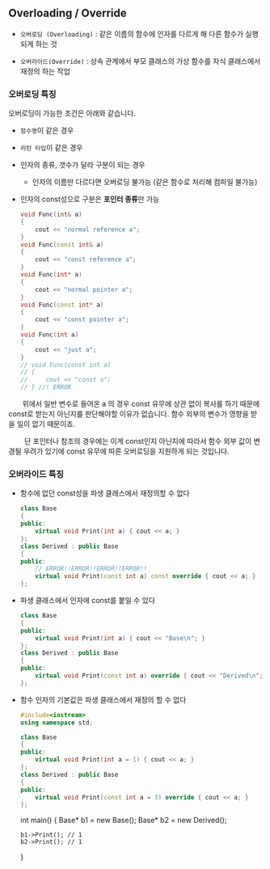 ## Overloading / Override

- `오버로딩 (Overloading)` : 같은 이름의 함수에 인자를 다르게 해 다른 함수가 실행되게 하는 것

- `오버라이드(Override)` : 상속 관계에서 부모 클래스의 가상 함수를 자식 클래스에서 재정의 하는 작업

### 오버로딩 특징

오버로딩이 가능한 조건은 아래와 같습니다.

- `함수명`이 같은 경우

- `리턴 타입`이 같은 경우

- 인자의 종류, 갯수가 달라 구분이 되는 경우
  
  - 인자의 이름만 다르다면 오버로딩 불가능 (같은 함수로 처리해 컴파일 불가능)

- 인자의 const성으로 구분은 **포인터 종류**만 가능
  
  ```cpp
  void Func(int& a)
  {
      cout << "normal reference a";
  }
  void Func(const int& a)
  {
      cout << "const reference a";
  } 
  void Func(int* a)
  {
      cout << "normal pointer a";
  }
  void Func(const int* a)
  {
      cout << "const pointer a";
  }
  void Func(int a)
  {
      cout << "just a";
  }
  // void Func(const int a)
  // {
  //     cout << "const a";
  // } //! ERROR
  ```

       위에서 일반 변수로 들어온 a 의 경우 const 유무에 상관 없이 복사를 하기 때문에 const로 받는지 아닌지를 판단해야할 이유가 없습니다. 함수 외부의 변수가 영향을 받을 일이 없기 때문이죠.

        단 포인터나 참조의 경우에는 이게 const인지 아닌지에 따라서 함수 외부 값이 변경될 우려가 있기에 const 유무에 따른 오버로딩을 지원하게 되는 것입니다.

### 오버라이드 특징

- 함수에 없던 const성을 파생 클래스에서 재정의할 수 없다
  
  ```cpp
  class Base
  {
  public:
      virtual void Print(int a) { cout << a; }
  };
  class Derived : public Base
  {
  public:
      // ERROR!!ERROR!!ERROR!!ERROR!!
      virtual void Print(const int a) const override { cout << a; }
  };
  ```

- 파생 클래스에서 인자에 const를 붙일 수 있다
  
  ```cpp
  class Base
  {
  public:
      virtual void Print(int a) { cout << "Base\n"; }
  };
  class Derived : public Base
  {
  public:
      virtual void Print(const int a) override { cout << "Derived\n"; }
  };
  ```

- 함수 인자의 기본값은 파생 클래스에서 재정의 할 수 없다
  
  ```cpp
  #include<iostream>
  using namespace std;
  
  class Base
  {
  public:
      virtual void Print(int a = 1) { cout << a; }
  };
  class Derived : public Base
  {
  public:
      virtual void Print(const int a = 3) override { cout << a; }
  };
  ```

  int main()
  {
      Base* b1 = new Base();
      Base* b2 = new Derived();

      b1->Print(); // 1
      b2->Print(); // 1

  }
